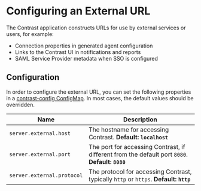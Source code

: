# Configuring an External URL

The Contrast application constructs URLs for use by external services or users, for example:

* Connection properties in generated agent configuration
* Links to the Contrast UI in notifications and reports
* SAML Service Provider metadata when SSO is configured

## Configuration

In order to configure the external URL, you can set the following properties in a [contrast-config ConfigMap](./configuration-overview.md). In most cases, the default values should be overridden.

| Name | Description |
| -- | -- |
| `server.external.host` | The hostname for accessing Contrast. __Default: `localhost`__ |
| `server.external.port` | The port for accessing Contrast, if different from the default port `8080`. __Default: `8080`__ |
| `server.external.protocol` | The protocol for accessing Contrast, typically `http` or `https`. __Default: `http`__ |

